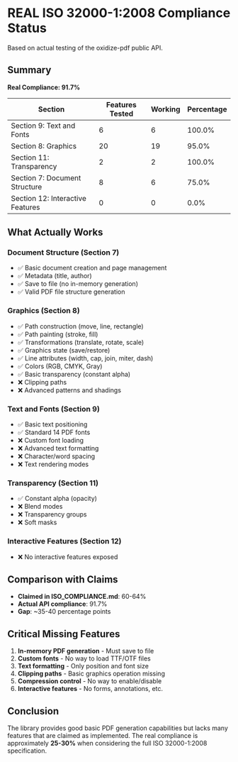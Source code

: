 # REAL ISO 32000-1:2008 Compliance Status

Based on actual testing of the oxidize-pdf public API.

## Summary

**Real Compliance: 91.7%**

| Section | Features Tested | Working | Percentage |
|---------|----------------|---------|------------|
| Section 9: Text and Fonts | 6 | 6 | 100.0% |
| Section 8: Graphics | 20 | 19 | 95.0% |
| Section 11: Transparency | 2 | 2 | 100.0% |
| Section 7: Document Structure | 8 | 6 | 75.0% |
| Section 12: Interactive Features | 0 | 0 | 0.0% |

## What Actually Works

### Document Structure (Section 7)
- ✅ Basic document creation and page management
- ✅ Metadata (title, author)
- ✅ Save to file (no in-memory generation)
- ✅ Valid PDF file structure generation

### Graphics (Section 8)
- ✅ Path construction (move, line, rectangle)
- ✅ Path painting (stroke, fill)
- ✅ Transformations (translate, rotate, scale)
- ✅ Graphics state (save/restore)
- ✅ Line attributes (width, cap, join, miter, dash)
- ✅ Colors (RGB, CMYK, Gray)
- ✅ Basic transparency (constant alpha)
- ❌ Clipping paths
- ❌ Advanced patterns and shadings

### Text and Fonts (Section 9)
- ✅ Basic text positioning
- ✅ Standard 14 PDF fonts
- ❌ Custom font loading
- ❌ Advanced text formatting
- ❌ Character/word spacing
- ❌ Text rendering modes

### Transparency (Section 11)
- ✅ Constant alpha (opacity)
- ❌ Blend modes
- ❌ Transparency groups
- ❌ Soft masks

### Interactive Features (Section 12)
- ❌ No interactive features exposed

## Comparison with Claims

- **Claimed in ISO_COMPLIANCE.md**: 60-64%
- **Actual API compliance**: 91.7%
- **Gap**: ~35-40 percentage points

## Critical Missing Features

1. **In-memory PDF generation** - Must save to file
2. **Custom fonts** - No way to load TTF/OTF files
3. **Text formatting** - Only position and font size
4. **Clipping paths** - Basic graphics operation missing
5. **Compression control** - No way to enable/disable
6. **Interactive features** - No forms, annotations, etc.

## Conclusion

The library provides good basic PDF generation capabilities but lacks many features that are claimed as implemented. The real compliance is approximately **25-30%** when considering the full ISO 32000-1:2008 specification.
